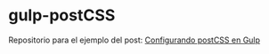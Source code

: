 # gulp-postCSS


Repositorio para el ejemplo del post: [Configurando postCSS en Gulp](http://jorgeatgu.com/blog/postcss-gulp/)
